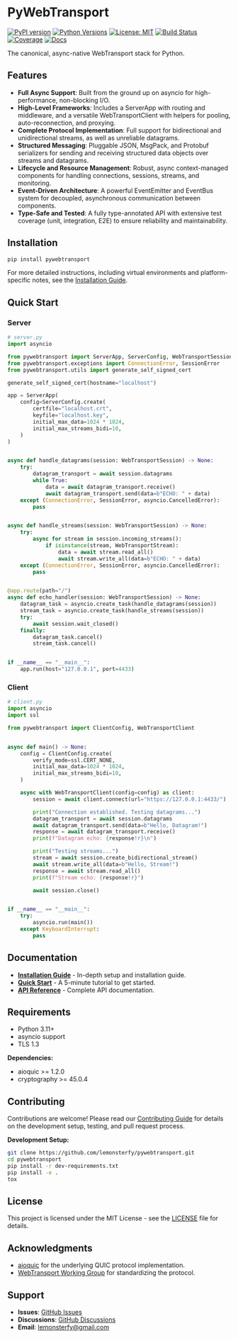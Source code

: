 # PyWebTransport

[![PyPI version](https://badge.fury.io/py/pywebtransport.svg)](https://badge.fury.io/py/pywebtransport)
[![Python Versions](https://img.shields.io/pypi/pyversions/pywebtransport.svg)](https://pypi.org/project/pywebtransport/)
[![License: MIT](https://img.shields.io/badge/License-MIT-yellow.svg)](https://opensource.org/licenses/MIT)
[![Build Status](https://github.com/lemonsterfy/pywebtransport/workflows/CI/badge.svg)](https://github.com/lemonsterfy/pywebtransport/actions)
[![Coverage](https://codecov.io/gh/lemonsterfy/pywebtransport/branch/main/graph/badge.svg)](https://codecov.io/gh/lemonsterfy/pywebtransport)
[![Docs](https://readthedocs.org/projects/pywebtransport/badge/?version=latest)](https://pywebtransport.readthedocs.io/en/latest/)

The canonical, async-native WebTransport stack for Python.

## Features

- **Full Async Support**: Built from the ground up on asyncio for high-performance, non-blocking I/O.
- **High-Level Frameworks**: Includes a ServerApp with routing and middleware, and a versatile WebTransportClient with helpers for pooling, auto-reconnection, and proxying.
- **Complete Protocol Implementation**: Full support for bidirectional and unidirectional streams, as well as unreliable datagrams.
- **Structured Messaging**: Pluggable JSON, MsgPack, and Protobuf serializers for sending and receiving structured data objects over streams and datagrams.
- **Lifecycle and Resource Management**: Robust, async context-managed components for handling connections, sessions, streams, and monitoring.
- **Event-Driven Architecture**: A powerful EventEmitter and EventBus system for decoupled, asynchronous communication between components.
- **Type-Safe and Tested**: A fully type-annotated API with extensive test coverage (unit, integration, E2E) to ensure reliability and maintainability.

## Installation

```bash
pip install pywebtransport
```

For more detailed instructions, including virtual environments and platform-specific notes, see the [Installation Guide](docs/installation.md).

## Quick Start

### Server

```python
# server.py
import asyncio

from pywebtransport import ServerApp, ServerConfig, WebTransportSession, WebTransportStream
from pywebtransport.exceptions import ConnectionError, SessionError
from pywebtransport.utils import generate_self_signed_cert

generate_self_signed_cert(hostname="localhost")

app = ServerApp(
    config=ServerConfig.create(
        certfile="localhost.crt",
        keyfile="localhost.key",
        initial_max_data=1024 * 1024,
        initial_max_streams_bidi=10,
    )
)


async def handle_datagrams(session: WebTransportSession) -> None:
    try:
        datagram_transport = await session.datagrams
        while True:
            data = await datagram_transport.receive()
            await datagram_transport.send(data=b"ECHO: " + data)
    except (ConnectionError, SessionError, asyncio.CancelledError):
        pass


async def handle_streams(session: WebTransportSession) -> None:
    try:
        async for stream in session.incoming_streams():
            if isinstance(stream, WebTransportStream):
                data = await stream.read_all()
                await stream.write_all(data=b"ECHO: " + data)
    except (ConnectionError, SessionError, asyncio.CancelledError):
        pass


@app.route(path="/")
async def echo_handler(session: WebTransportSession) -> None:
    datagram_task = asyncio.create_task(handle_datagrams(session))
    stream_task = asyncio.create_task(handle_streams(session))
    try:
        await session.wait_closed()
    finally:
        datagram_task.cancel()
        stream_task.cancel()


if __name__ == "__main__":
    app.run(host="127.0.0.1", port=4433)

```

### Client

```python
# client.py
import asyncio
import ssl

from pywebtransport import ClientConfig, WebTransportClient


async def main() -> None:
    config = ClientConfig.create(
        verify_mode=ssl.CERT_NONE,
        initial_max_data=1024 * 1024,
        initial_max_streams_bidi=10,
    )

    async with WebTransportClient(config=config) as client:
        session = await client.connect(url="https://127.0.0.1:4433/")

        print("Connection established. Testing datagrams...")
        datagram_transport = await session.datagrams
        await datagram_transport.send(data=b"Hello, Datagram!")
        response = await datagram_transport.receive()
        print(f"Datagram echo: {response!r}\n")

        print("Testing streams...")
        stream = await session.create_bidirectional_stream()
        await stream.write_all(data=b"Hello, Stream!")
        response = await stream.read_all()
        print(f"Stream echo: {response!r}")

        await session.close()


if __name__ == "__main__":
    try:
        asyncio.run(main())
    except KeyboardInterrupt:
        pass

```

## Documentation

- **[Installation Guide](docs/installation.md)** - In-depth setup and installation guide.
- **[Quick Start](docs/quickstart.md)** - A 5-minute tutorial to get started.
- **[API Reference](docs/api-reference/)** - Complete API documentation.

## Requirements

- Python 3.11+
- asyncio support
- TLS 1.3

**Dependencies:**

- aioquic >= 1.2.0
- cryptography >= 45.0.4

## Contributing

Contributions are welcome! Please read our [Contributing Guide](CONTRIBUTING.md) for details on the development setup, testing, and pull request process.

**Development Setup:**

```bash
git clone https://github.com/lemonsterfy/pywebtransport.git
cd pywebtransport
pip install -r dev-requirements.txt
pip install -e .
tox
```

## License

This project is licensed under the MIT License - see the [LICENSE](LICENSE) file for details.

## Acknowledgments

- [aioquic](https://github.com/aiortc/aioquic) for the underlying QUIC protocol implementation.
- [WebTransport Working Group](https://datatracker.ietf.org/wg/webtrans/) for standardizing the protocol.

## Support

- **Issues**: [GitHub Issues](https://github.com/lemonsterfy/pywebtransport/issues)
- **Discussions**: [GitHub Discussions](https://github.com/lemonsterfy/pywebtransport/discussions)
- **Email**: lemonsterfy@gmail.com
